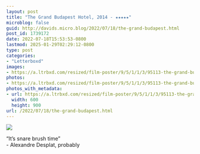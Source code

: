 ```yaml
---
layout: post
title: "The Grand Budapest Hotel, 2014 - ★★★★★"
microblog: false
guid: http://davids.micro.blog/2022/07/18/the-grand-budapest.html
post_id: 1739172
date: 2022-07-18T15:53:53-0800
lastmod: 2025-01-29T02:29:12-0800
type: post
categories:
- "Letterboxd"
images:
- https://a.ltrbxd.com/resized/film-poster/9/5/1/1/3/95113-the-grand-budapest-hotel-0-600-0-900-crop.jpg?v=6ac71cf4ba
photos:
- https://a.ltrbxd.com/resized/film-poster/9/5/1/1/3/95113-the-grand-budapest-hotel-0-600-0-900-crop.jpg?v=6ac71cf4ba
photos_with_metadata:
- url: https://a.ltrbxd.com/resized/film-poster/9/5/1/1/3/95113-the-grand-budapest-hotel-0-600-0-900-crop.jpg?v=6ac71cf4ba
  width: 600
  height: 900
url: /2022/07/18/the-grand-budapest.html
---
```

<p><img src="https://a.ltrbxd.com/resized/film-poster/9/5/1/1/3/95113-the-grand-budapest-hotel-0-600-0-900-crop.jpg?v=6ac71cf4ba"/></p> <p>“It’s snare brush time”<br />- Alexandre Desplat, probably</p>
